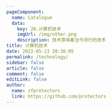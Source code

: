 ```yaml
---
pageComponent: 
  name: Catalogue
  data: 
    key: 20.计算机技术
    imgUrl: /img/other.png
    description: 技术意味着当今流行的技术
title: 计算机技术
date: 2022-05-13 20:38:05
permalink: /technology/
sidebar: false
article: false
comment: false
editLink: false
author: 
  name: zfprotectors
  link: https://github.com/protectors
---
```

